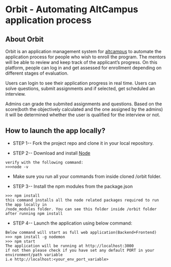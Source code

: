 # Orbit - Automating AltCampus application process

## About Orbit
Orbit is an application management system for [altcampus](https://altcampus.io) to automate the application process for people who wish to enroll the program. The mentors will be able to review and keep track of the applicant’s progress. On this platform, people can log in and get assessed for enrollment depending on different stages of evaluation.

Users can login to see their application progress in real time. Users can solve questions, submit assignments and if selected, get scheduled an interview.

Admins can grade the submited assignments and questions. Based on the score(both the objectively calculated and the one assigned by the admins) it will be determined whether the user is qualified for the interview or not.

## How to launch the app locally?

- STEP 1-- Fork the project repo and clone it in your local repository.

- STEP 2-- Download and install [Node](https://nodejs.org/en/)
```
verify with the following command:
>>>node -v
```
- Make sure you run all your commands from inside cloned /orbit folder.

- STEP 3-- Install the npm modules from the package.json
```
>>> npm install
this command installs all the node related packages required to run the app locally in 
/node_modules folder. You can see this folder inside /orbit folder after running npm install
```
- STEP 4-- Launch the application using below command:
```
Below command will start as full web application(Backend+Frontend)
>>> npm install -g nodemon
>>> npm start
The application will be running at http://localhost:3000
if not then please check if you have set any default PORT in your environment/path variable
i.e http://localhost:<your_env_port_variable>
``` 
